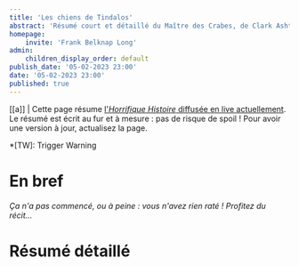 ```yaml
---
title: 'Les chiens de Tindalos'
abstract: 'Résumé court et détaillé du Maître des Crabes, de Clark Ashton Smith !'
homepage:
    invite: 'Frank Belknap Long'
admin:
    children_display_order: default
publish_date: '05-02-2023 23:00'
date: '05-02-2023 23:00'
published: true
---
```


[[a]]
| Cette page résume [l'_Horrifique Histoire_ diffusée en live actuellement](https://www.twitch.tv/vchabrette). Le résumé est écrit au fur et à mesure : pas de risque de spoil ! Pour avoir une version à jour, actualisez la page.

*[TW]: Trigger Warning

# En bref

_Ça n'a pas commencé, ou à peine : vous n'avez rien raté ! Profitez du récit…_

# Résumé détaillé


